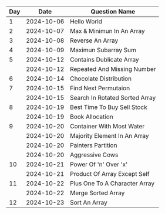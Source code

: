 | Day | Date       | Question Name                  |
| --- | ---------- | ------------------------------ |
| 1   | 2024-10-06 | Hello World                    |
| 2   | 2024-10-07 | Max & Minimun In An Array      |
| 3   | 2024-10-08 | Reverse An Array               |
| 4   | 2024-10-09 | Maximun Subarray Sum           |
| 5   | 2024-10-12 | Contains Dublicate Array       |
|     | 2024-10-12 | Repeated And Missing Number    |
| 6   | 2024-10-14 | Chocolate Distribution         |
| 7   | 2024-10-15 | Find Next Permutaion           |
|     | 2024-10-15 | Search In Rotated Sorted Array |
| 8   | 2024-10-19 | Best Time To Buy Sell Stock    |
|     | 2024-10-19 | Book Allocation                |
| 9   | 2024-10-20 | Container With Most Water      |
|     | 2024-10-20 | Majority Element In An Array   |
|     | 2024-10-20 | Painters Partition             |
|     | 2024-10-20 | Aggressive Cows                |
| 10  | 2024-10-21 | Power Of 'n' Over 'x'          |
|     | 2024-10-21 | Product Of Array Except Self   |
| 11  | 2024-10-22 | Plus One To A Character Array  |
|     | 2024-10-22 | Merge Sorted Array             |
| 12  | 2024-10-23 | Sort An Array                  |

